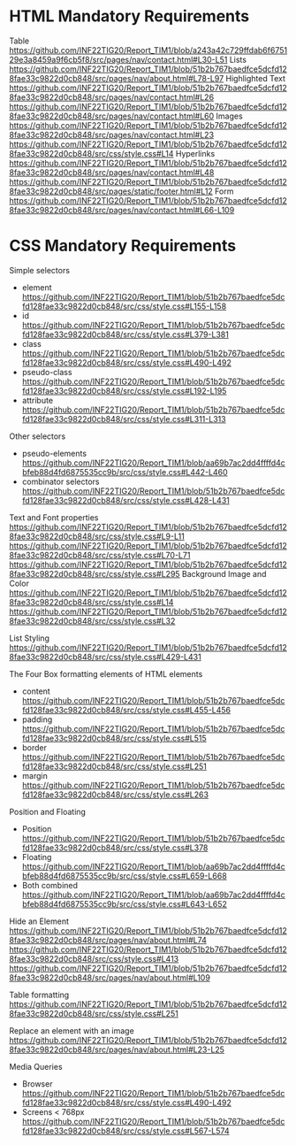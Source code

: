 # HTML Mandatory Requirements
Table https://github.com/INF22TIG20/Report_TIM1/blob/a243a42c729ffdab6f675129e3a8459a9f6cb5f8/src/pages/nav/contact.html#L30-L51
Lists https://github.com/INF22TIG20/Report_TIM1/blob/51b2b767baedfce5dcfd128fae33c9822d0cb848/src/pages/nav/about.html#L78-L97
Highlighted Text https://github.com/INF22TIG20/Report_TIM1/blob/51b2b767baedfce5dcfd128fae33c9822d0cb848/src/pages/nav/contact.html#L26 https://github.com/INF22TIG20/Report_TIM1/blob/51b2b767baedfce5dcfd128fae33c9822d0cb848/src/pages/nav/contact.html#L60
Images https://github.com/INF22TIG20/Report_TIM1/blob/51b2b767baedfce5dcfd128fae33c9822d0cb848/src/pages/nav/contact.html#L23 https://github.com/INF22TIG20/Report_TIM1/blob/51b2b767baedfce5dcfd128fae33c9822d0cb848/src/css/style.css#L14
Hyperlinks https://github.com/INF22TIG20/Report_TIM1/blob/51b2b767baedfce5dcfd128fae33c9822d0cb848/src/pages/nav/contact.html#L48 https://github.com/INF22TIG20/Report_TIM1/blob/51b2b767baedfce5dcfd128fae33c9822d0cb848/src/pages/static/footer.html#L12
Form https://github.com/INF22TIG20/Report_TIM1/blob/51b2b767baedfce5dcfd128fae33c9822d0cb848/src/pages/nav/contact.html#L66-L109

# CSS Mandatory Requirements
Simple selectors
- element https://github.com/INF22TIG20/Report_TIM1/blob/51b2b767baedfce5dcfd128fae33c9822d0cb848/src/css/style.css#L155-L158
- id https://github.com/INF22TIG20/Report_TIM1/blob/51b2b767baedfce5dcfd128fae33c9822d0cb848/src/css/style.css#L379-L381
- class https://github.com/INF22TIG20/Report_TIM1/blob/51b2b767baedfce5dcfd128fae33c9822d0cb848/src/css/style.css#L490-L492
- pseudo-class https://github.com/INF22TIG20/Report_TIM1/blob/51b2b767baedfce5dcfd128fae33c9822d0cb848/src/css/style.css#L192-L195
- attribute https://github.com/INF22TIG20/Report_TIM1/blob/51b2b767baedfce5dcfd128fae33c9822d0cb848/src/css/style.css#L311-L313

Other selectors
- pseudo-elements https://github.com/INF22TIG20/Report_TIM1/blob/aa69b7ac2dd4ffffd4cbfeb88d4fd6875535cc9b/src/css/style.css#L442-L460
- combinator selectors https://github.com/INF22TIG20/Report_TIM1/blob/51b2b767baedfce5dcfd128fae33c9822d0cb848/src/css/style.css#L428-L431

Text and Font properties
https://github.com/INF22TIG20/Report_TIM1/blob/51b2b767baedfce5dcfd128fae33c9822d0cb848/src/css/style.css#L9-L11
https://github.com/INF22TIG20/Report_TIM1/blob/51b2b767baedfce5dcfd128fae33c9822d0cb848/src/css/style.css#L70-L71
https://github.com/INF22TIG20/Report_TIM1/blob/51b2b767baedfce5dcfd128fae33c9822d0cb848/src/css/style.css#L295
Background Image and Color
https://github.com/INF22TIG20/Report_TIM1/blob/51b2b767baedfce5dcfd128fae33c9822d0cb848/src/css/style.css#L14
https://github.com/INF22TIG20/Report_TIM1/blob/51b2b767baedfce5dcfd128fae33c9822d0cb848/src/css/style.css#L32

List Styling
https://github.com/INF22TIG20/Report_TIM1/blob/51b2b767baedfce5dcfd128fae33c9822d0cb848/src/css/style.css#L429-L431

The Four Box formatting elements of HTML elements
- content https://github.com/INF22TIG20/Report_TIM1/blob/51b2b767baedfce5dcfd128fae33c9822d0cb848/src/css/style.css#L455-L456
- padding https://github.com/INF22TIG20/Report_TIM1/blob/51b2b767baedfce5dcfd128fae33c9822d0cb848/src/css/style.css#L515
- border https://github.com/INF22TIG20/Report_TIM1/blob/51b2b767baedfce5dcfd128fae33c9822d0cb848/src/css/style.css#L251
- margin https://github.com/INF22TIG20/Report_TIM1/blob/51b2b767baedfce5dcfd128fae33c9822d0cb848/src/css/style.css#L263

Position and Floating
- Position https://github.com/INF22TIG20/Report_TIM1/blob/51b2b767baedfce5dcfd128fae33c9822d0cb848/src/css/style.css#L378
- Floating https://github.com/INF22TIG20/Report_TIM1/blob/aa69b7ac2dd4ffffd4cbfeb88d4fd6875535cc9b/src/css/style.css#L659-L668
- Both combined https://github.com/INF22TIG20/Report_TIM1/blob/aa69b7ac2dd4ffffd4cbfeb88d4fd6875535cc9b/src/css/style.css#L643-L652

Hide an Element
https://github.com/INF22TIG20/Report_TIM1/blob/51b2b767baedfce5dcfd128fae33c9822d0cb848/src/pages/nav/about.html#L74
https://github.com/INF22TIG20/Report_TIM1/blob/51b2b767baedfce5dcfd128fae33c9822d0cb848/src/css/style.css#L413
https://github.com/INF22TIG20/Report_TIM1/blob/51b2b767baedfce5dcfd128fae33c9822d0cb848/src/pages/nav/about.html#L109

Table formatting
https://github.com/INF22TIG20/Report_TIM1/blob/51b2b767baedfce5dcfd128fae33c9822d0cb848/src/css/style.css#L251

Replace an element with an image
https://github.com/INF22TIG20/Report_TIM1/blob/51b2b767baedfce5dcfd128fae33c9822d0cb848/src/pages/nav/about.html#L23-L25

Media Queries
- Browser https://github.com/INF22TIG20/Report_TIM1/blob/51b2b767baedfce5dcfd128fae33c9822d0cb848/src/css/style.css#L490-L492
- Screens < 768px https://github.com/INF22TIG20/Report_TIM1/blob/51b2b767baedfce5dcfd128fae33c9822d0cb848/src/css/style.css#L567-L574
